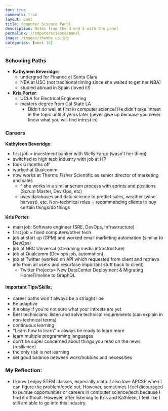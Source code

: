 ```yaml
---
toc: true
comments: true
layout: post
title: Computer Science Panel 
description: Notes from the Q and A with the panel
permalink: /computerscience/panel
image: /images/thumbs up.jpg
categories: [week 16]
---
```


### Schooling Paths
- **Kathyleen Beveridge**:
    - undergrad for Finance at Santa Clara
    - NBA at USC (not traditional timing since she waited to get her NBA)
    - studied abroad in Spain (loved it!)
- **Kris Porter**:
    - UCLA for Electrical Engineering
    - masters degree from Cal State LA
        - Didn't do well at first in computer science! He didn't take intrest in the topic until 8 years later (never give up becuase you never know what you will find intrest in)


### Careers
**Kathyleen Beveridge**:
- first job = investment banker with Wells Fargo (wasn't her thing)
- switched to high tech industry with job at HP
- took 6 months off
- worked at Qualcomm
- now works at Thermo Fisher Scientific as senior director of marketing and sales
    - ^ she works in a similar scrum process with sprints and positions (Scrum Master, Dev Ops, etc)
    - uses databases and data science to predict sales, weather (wine harvest), etc. Non-technical roles = recommending clients to buy certain things/do things

**Kris Porter**:
- main job: Software engineer (SRE, DevOps, Infrastructure)
- first job = fixed computers/other tech
- job at start up (GPM) and worked email marketing automation (similar to DevOps)
- job at NBC Universal (streaming media infrastructure)
- job at Qualcomm (Dev ops job, automation)
- job at Twitter (worked on API which requested from client and retrieve info from all users and resurface important stuff back to client)
    - Twitter Projects= New DataCenter Deployment & Migrating HomeTimeline to GraphQL


#### Important Tips/Skills:
- career paths won't always be a striaght line
- Be adaptive
- it's okay if you're not sure what your intrests are yet
- Best technicians: listen and solve technical requirements (can explain in non-technical terms)
- continuous learning
- “Learn how to learn” = always be ready to learn more
- learn multiple programming languages
- don’t be super concerned about things you read on the news (resiliance)
- the only risk is not learning
- set good balance between work/hobbies and necessities

### My Reflection:
- I know I enjoy STEM classes, especially math. I also love APCSP when I can figure the problem/code out. However, sometimes I feel dicouraged to pursue opportunities or careers in computer science/tech because I find it difficult. However, after listening to Kris and Kathleen, I feel like I still am able to go into this industry. 


